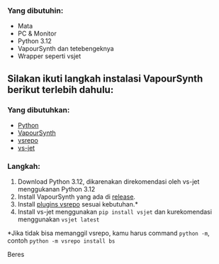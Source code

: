 ### Yang dibutuhin:
- Mata
- PC & Monitor
- Python 3.12
- VapourSynth dan tetebengeknya
- Wrapper seperti vsjet

## Silakan ikuti langkah instalasi VapourSynth berikut terlebih dahulu:

### Yang dibutuhkan:
- [Python](https://www.python.org/downloads/)
- [VapourSynth](https://github.com/vapoursynth/vapoursynth)
- [vsrepo](https://github.com/vapoursynth/vsrepo)
- [vs-jet](https://github.com/Jaded-Encoding-Thaumaturgy)

### Langkah:
1. Download Python 3.12, dikarenakan direkomendasi oleh vs-jet menggukanan Python 3.12
2. Install VapourSynth yang ada di [release](https://github.com/vapoursynth/vapoursynth/releases).
3. Install [plugins vsrepo](https://github.com/vapoursynth/vsrepo?tab=readme-ov-file#usage) sesuai kebutuhan.*
4. Install vs-jet menggunakan `pip install vsjet` dan kurekomendasi menggunakan `vsjet latest`

*Jika tidak bisa memanggil vsrepo, kamu harus command `python -m`, contoh `python -m vsrepo install bs`

Beres